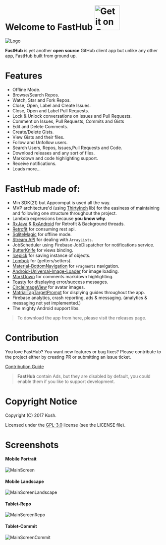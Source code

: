 # Welcome to FastHub <a href='https://play.google.com/store/apps/details?id=com.fastaccess.github&pcampaignid=MKT-Other-global-all-co-prtnr-py-PartBadge-Mar2515-1'><img alt='Get it on Google Play' src='https://play.google.com/intl/en_us/badges/images/generic/en_badge_web_generic.png' height="80px"/></a> 


![Logo](https://github.com/k0shk0sh/FastHub/blob/master/art/feature_graphic.png?raw=true "Logo")

**FastHub** is yet another **open source** GitHub client app but unlike any other app, FastHub built from ground up.
 
 
 
# Features

- Offline Mode.
- Browse/Search Repos.
- Watch, Star and Fork Repos.
- Close, Open, Label and Create Issues.
- Close, Open and Label Pull Requests.
- Lock & Unlock conversations on Issues and Pull Requests.
- Comment on Issues, Pull Requests, Commits and Gists
- Edit and Delete Comments.
- Create/Delete Gists.
- View Gists and their files.
- Follow and Unfollow users.
- Search Users, Repos, Issues,Pull Requests and Code.
- Download releases and any sort of files.
- Markdown and code highlighting support.
- Receive notifications.
- Loads more...


# FastHub made of:

- Min SDK(21) but Appcompat is used all the way.
- MVP architecture'd (using [ThirtyInch](https://github.com/grandcentrix/ThirtyInch) lib) for the easiness of maintaining and following one structure throughout the project.
- Lambda expressions because __you know why__.
- [RxJava](https://github.com/ReactiveX/RxJava) & [RxAndroid](https://github.com/ReactiveX/RxAndroid) for Retrofit & Background threads.
- [Retrofit](https://github.com/square/retrofit) for consuming rest api.
- [SqliteMagic](https://github.com/SiimKinks/sqlitemagic) for offline mode.
- [Stream API](https://github.com/aNNiMON/Lightweight-Stream-API) for dealing with `ArrayLists`.
- JobScheduler using Firebase JobDispatcher for notifications service.
- [ButterKnife](https://github.com/JakeWharton/butterknife) for views binding.
- [Icepick](https://github.com/frankiesardo/icepick) for saving instance of objects.
- [Lombok](https://projectlombok.github.io) for (getters/setters).
- [Material-BottomNavigation](https://github.com/sephiroth74/Material-BottomNavigation) for `Fragments` navigation.
- [Android-Universal-Image-Loader](https://github.com/nostra13/Android-Universal-Image-Loader) for image loading.
- [MarkDown](https://github.com/zzhoujay/Markdown) for comments markdown highlighting.
- [Toasty](https://github.com/GrenderG/Toasty) for displaying error/success messages.
- [CircleImageView](https://github.com/hdodenhof/CircleImageView) for avatar images.
- [MatrialTapTargetPrompt](https://github.com/sjwall/MaterialTapTargetPrompt) for displying guides throughout the app.
- Firebase analytics, crash reporting, ads & messaging. (analytics & messaging not yet implemented.)
- The mighty Android support libs.

> To download the app from here, please visit the releases page.

# Contribution

You love FastHub? You want new features or bug fixes? Please contribute to the  project either by creating PR or submitting an issue ticket.

[Contribution Guide](CONTRIBUTE.md) 

> **FastHub** contain Ads, but they are disabled by default, you could enable them if you like to support development.

# Copyright Notice

Copyright (C) 2017 Kosh. 

Licensed under the [GPL-3.0](https://github.com/k0shk0sh/FastHub/blob/master/LICENSE)
license (see the LICENSE file).

# Screenshots

#### Mobile Portrait
![MainScreen](https://github.com/k0shk0sh/FastHub/blob/master/art/mobile_main.png?raw=true "MainScreen")

#### Mobile Landscape
![MainScreenLandscape](https://github.com/k0shk0sh/FastHub/blob/master/art/mobile_main_landscape.png?raw=true "MainScreenLandscape")

#### Tablet-Repo 
![MainScreenRepo](https://github.com/k0shk0sh/FastHub/blob/master/art/tablet_repo.png?raw=true "MainScreen")

#### Tablet-Commit

![MainScreenCommit](https://github.com/k0shk0sh/FastHub/blob/master/art/tablet_commits.png?raw=true "MainScreenCommit")


